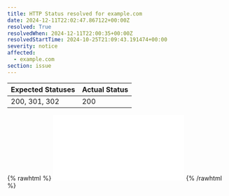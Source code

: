 ```yaml
---
title: HTTP Status resolved for example.com
date: 2024-12-11T22:02:47.867122+00:00Z
resolved: True
resolvedWhen: 2024-12-11T22:00:35+00:00Z
resolvedStartTime: 2024-10-25T21:09:43.191474+00:00
severity: notice
affected:
  - example.com
section: issue
---
```


| Expected Statuses | Actual Status  |
|-------------------|----------------|
| 200, 301, 302 | 200 |


{% rawhtml %}
<embed src="./example.com-http.html" type="text/html">
{% /rawhtml %}